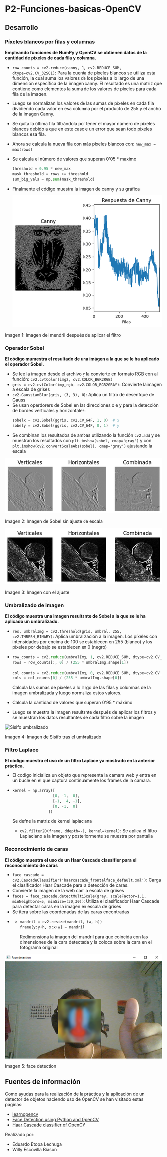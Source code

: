 # P2-Funciones-basicas-OpenCV

## Desarrollo

### Píxeles blancos por filas y columnas
**Empleando funciones de NumPy y OpenCV se obtienen datos de la cantidad de píxeles de cada fila y columna.**
- `row_counts = cv2.reduce(canny, 1, cv2.REDUCE_SUM, dtype=cv2.CV_32SC1)`: Para la cuenta de píxeles blancos se utiliza esta función, la cual suma los valores de los píxeles a lo largo de una dimensión específica de la imagen canny. El resultado es una matriz que contiene como elementos la suma de los valores de píxeles para cada fila de la imagen.
- Luego se normalizan los valores de las sumas de píxeles en cada fila dividiendo cada valor en esa columna por el producto de 255 y el ancho de la imagen Canny.
- Se quita la última fila filtrándola por tener el mayor número de píxeles blancos  debido a que en este caso e un error que sean todo píxeles blancos esa fila.
- Ahora se calcula la nueva fila con más píxeles blancos con: `new_max = max(rows)`
- Se calcula el número de valores que superan 0'05 * maximo
  ```py
  threshold = 0.95 * new_max
  mask_threshold = rows >= threshold
  sum_big_vals = np.sum(mask_threshold)
  ```
- Finalmente el código muestra la imagen de canny y su gráfica

  ![mono](media/mono.PNG)

Imagen 1: Imagen del mendril después de aplicar el filtro
  
### Operador Sobel
**El código mumestra el resultado de una imágen a la que se le ha aplicado el operador Sobel.**

- Se lee la imagen desde el archivo y la convierte en formato RGB con al función: `cv2.cvtColor(img2, cv2.COLOR_BGR2RGB)`
- `gris = cv2.cvtColor(img_rgb, cv2.COLOR_BGR2GRAY)`: Convierte laimagen a escala de grises
- `cv2.GaussianBlur(gris, (3, 3), 0)`: Aplica un filtro de desenfque de Gauss
- Se usan operdorers de Sobel en las direcciones x e y para la detección de bordes verticales y horizontales:
  ```py
  sobelx = cv2.Sobel(ggris, cv2.CV_64F, 1, 0)  # x
  sobely = cv2.Sobel(ggris, cv2.CV_64F, 0, 1)  # y
  ```
- Se combinan los resultados de ambas utilizando la función `cv2.add` y se muestran los resultados con `plt.imshow(sobel, cmap='gray')` y con `plt.imshow(cv2.convertScaleAbs(sobel), cmap='gray')` ajustando la escala

![sisifo_no_escala](media/sisifonoescala.PNG)

Imagen 2: Imagen de Sobel sin ajuste de escala

![sisifo_escala](media/sisifoescala.PNG)

Imagen 3: Imagen con el ajuste


### Umbralizado de imagen
**El código muestra una imagen resultante de Sobel a la que se le ha aplicado un umbralizado.**

- `res, umbralImg = cv2.threshold(gris, umbral, 255, cv2.THRESH_BINARY)`: Aplica umbralización a la imagen. Los píxeles con intensidades por encima de 100 se establecen en 255 (blanco) y los píxeles por debajo se establecen en 0 (negro)
- ```py
  row_counts = cv2.reduce(umbralImg, 1, cv2.REDUCE_SUM, dtype=cv2.CV_32SC1)
  rows = row_counts[:, 0] / (255 * umbralImg.shape[1])

  col_counts = cv2.reduce(umbralImg, 0, cv2.REDUCE_SUM, dtype=cv2.CV_32SC1)
  cols = col_counts[0] / (255 * umbralImg.shape[0])
  ```

  Calcula las sumas de píxeles a lo largo de las filas y columnas de la imagen umbralizada y luego normaliza estos valores.

- Calcula la cantidad de valores que superan 0'95 * máximo

- Luego se muestra la imagen resultante después de aplicar los filtros y se muestran los datos resultantes de cada filtro sobre la imagen

![Sisifo umbralizado](media/sisifo_umbralizado.PNG)

Imagen 4: Imagen de Sisifo tras el umbralizado
  
### Filtro Laplace
**El código muestra el uso de un filtro Laplace ya mostrado en la anterior práctica.**

- El codigo inicializa un objeto que representa la camara web y entra en un bucle en el que captura continuamente los frames de la camara.

- ```py
  kernel = np.array([
                    [0, -1,  0],
                    [-1,  4, -1],
                    [0, -1,  0]
                  ])
  ```
  Se defne la matriz de kernel laplaciana

  - `cv2.filter2D(frame, ddepth=-1, kernel=kernel)`: Se aplica el filtro Laplaciano a la imagen y posteriormente se muestra por pantalla

### Reconocimiento de caras
**El código muestra el uso de un Haar Cascade classifier para el reconocimiento de caras**

- `face_cascade = cv2.CascadeClassifier('haarcascade_frontalface_default.xml')`: Carga el clasificador Haar Cascade para la detección de caras.
- Convierte la imagen de la web cam a escala de griises
- `faces = face_cascade.detectMultiScale(gray, scaleFactor=1.1, minNeighbors=5, minSize=(30,30))`: Utiliza el clasificador Haar Cascade para detectar caras en la imagen en escala de grises
- Se itera sobre las coordenadas de las caras encontradas
-   - ```py
      mandril = cv2.resize(mandril, (w, h))
      frame[y:y+h, x:x+w] = mandril
      ```
      Redimensiona la imagen del mandril para que coincida con las dimensiones de la cara detectada y la coloca sobre la cara en el fotograma original


  ![face detection](media/face.PNG)

  Imagen 5: face detection
          
## Fuentes de información

Como ayudas para la realización de la práctica y la aplicación de un detector de objetos haciendo uso de OpenCV se han visitado estas páginas:
- [learnopencv](https://learnopencv.com/image-filtering-using-convolution-in-opencv/#gauss-blur-opencv)
- [Face Detection using Python and OpenCV](https://www.geeksforgeeks.org/face-detection-using-python-and-opencv-with-webcam/?ref=lbp)
- [Haar Cascade classifier of OpenCV](https://github.com/opencv/opencv/tree/master/data/haarcascades)

Realizado por:
- Eduardo Etopa Lechuga
- Willy Escovilla Biason


